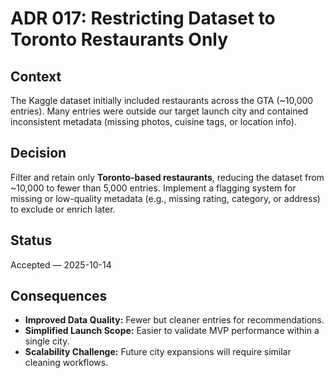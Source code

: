 # ADR 017: Restricting Dataset to Toronto Restaurants Only

## Context
The Kaggle dataset initially included restaurants across the GTA (~10,000 entries). Many entries were outside our target launch city and contained inconsistent metadata (missing photos, cuisine tags, or location info).

## Decision
Filter and retain only **Toronto-based restaurants**, reducing the dataset from ~10,000 to fewer than 5,000 entries. Implement a flagging system for missing or low-quality metadata (e.g., missing rating, category, or address) to exclude or enrich later.

## Status
Accepted — 2025-10-14

## Consequences
- **Improved Data Quality:** Fewer but cleaner entries for recommendations.  
- **Simplified Launch Scope:** Easier to validate MVP performance within a single city.  
- **Scalability Challenge:** Future city expansions will require similar cleaning workflows.
